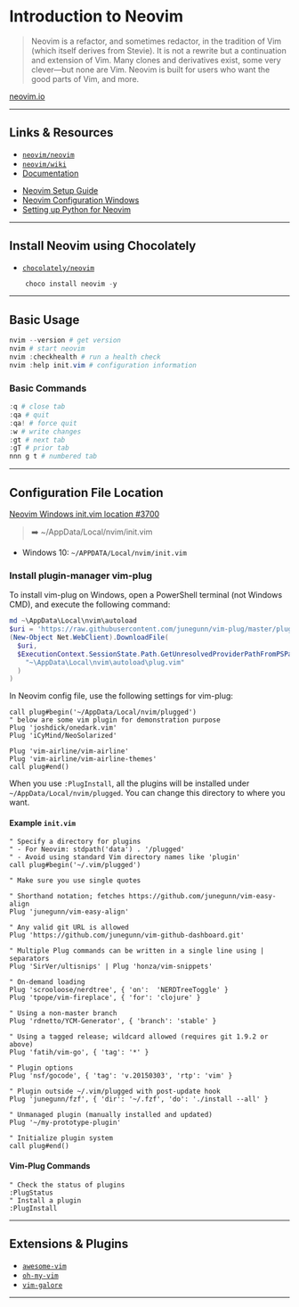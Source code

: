 # Introduction to Neovim

> Neovim is a refactor, and sometimes redactor, in the tradition of Vim (which itself derives from Stevie). It is not a rewrite but a continuation and extension of Vim. Many clones and derivatives exist, some very clever—but none are Vim. Neovim is built for users who want the good parts of Vim, and more.

[neovim.io](https://neovim.io/)

---

## Links & Resources

* [`neovim/neovim`](https://github.com/neovim/neovim)
* [`neovim/wiki`](https://github.com/neovim/neovim/wiki)
* [Documentation](https://neovim.io/doc/)

[](.)

* [Neovim Setup Guide](https://jdhao.github.io/2018/12/24/centos_nvim_install_use_guide_en/)
* [Neovim Configuration Windows](https://jdhao.github.io/2018/11/15/neovim_configuration_windows/)
* [Setting up Python for Neovim](https://github.com/deoplete-plugins/deoplete-jedi/wiki/Setting-up-Python-for-Neovim)

---

## Install Neovim using Chocolately

* [`chocolately/neovim`](https://chocolatey.org/packages?q=neovim)

```powershell
    choco install neovim -y
```

---

## Basic Usage

```powershell
nvim --version # get version
nvim # start neovim
nvim :checkhealth # run a health check
nvim :help init.vim # configuration information
```

### Basic Commands

```powershell
:q # close tab
:qa # quit
:qa! # force quit
:w # write changes
:gt # next tab
:gT # prior tab
nnn g t # numbered tab
```

---

## Configuration File Location

[Neovim Windows init.vim location #3700](https://github.com/neovim/neovim/issues/3700#issuecomment-157778920)

> ➡️ ~/AppData/Local/nvim/init.vim

* Windows 10: `~/APPDATA/Local/nvim/init.vim`

### Install plugin-manager vim-plug

To install vim-plug on Windows, open a PowerShell terminal (not Windows CMD), and execute the following command:

```powershell
md ~\AppData\Local\nvim\autoload
$uri = 'https://raw.githubusercontent.com/junegunn/vim-plug/master/plug.vim'
(New-Object Net.WebClient).DownloadFile(
  $uri,
  $ExecutionContext.SessionState.Path.GetUnresolvedProviderPathFromPSPath(
    "~\AppData\Local\nvim\autoload\plug.vim"
  )
)
```

In Neovim config file, use the following settings for vim-plug:

```vim
call plug#begin('~/AppData/Local/nvim/plugged')
" below are some vim plugin for demonstration purpose
Plug 'joshdick/onedark.vim'
Plug 'iCyMind/NeoSolarized'

Plug 'vim-airline/vim-airline'
Plug 'vim-airline/vim-airline-themes'
call plug#end()
```

When you use `:PlugInstall`, all the plugins will be installed under `~/AppData/Local/nvim/plugged`. You can change this directory to where you want.

#### Example `init.vim`

```vim
" Specify a directory for plugins
" - For Neovim: stdpath('data') . '/plugged'
" - Avoid using standard Vim directory names like 'plugin'
call plug#begin('~/.vim/plugged')

" Make sure you use single quotes

" Shorthand notation; fetches https://github.com/junegunn/vim-easy-align
Plug 'junegunn/vim-easy-align'

" Any valid git URL is allowed
Plug 'https://github.com/junegunn/vim-github-dashboard.git'

" Multiple Plug commands can be written in a single line using | separators
Plug 'SirVer/ultisnips' | Plug 'honza/vim-snippets'

" On-demand loading
Plug 'scrooloose/nerdtree', { 'on':  'NERDTreeToggle' }
Plug 'tpope/vim-fireplace', { 'for': 'clojure' }

" Using a non-master branch
Plug 'rdnetto/YCM-Generator', { 'branch': 'stable' }

" Using a tagged release; wildcard allowed (requires git 1.9.2 or above)
Plug 'fatih/vim-go', { 'tag': '*' }

" Plugin options
Plug 'nsf/gocode', { 'tag': 'v.20150303', 'rtp': 'vim' }

" Plugin outside ~/.vim/plugged with post-update hook
Plug 'junegunn/fzf', { 'dir': '~/.fzf', 'do': './install --all' }

" Unmanaged plugin (manually installed and updated)
Plug '~/my-prototype-plugin'

" Initialize plugin system
call plug#end()
```

#### Vim-Plug Commands

```vim
" Check the status of plugins
:PlugStatus
" Install a plugin
:PlugInstall
```

---

## Extensions & Plugins

* [`awesome-vim`](https://github.com/akrawchyk/awesome-vim)
* [`oh-my-vim`](https://github.com/liangxianzhe/oh-my-vim)
* [`vim-galore`](https://github.com/mhinz/vim-galore)

---
